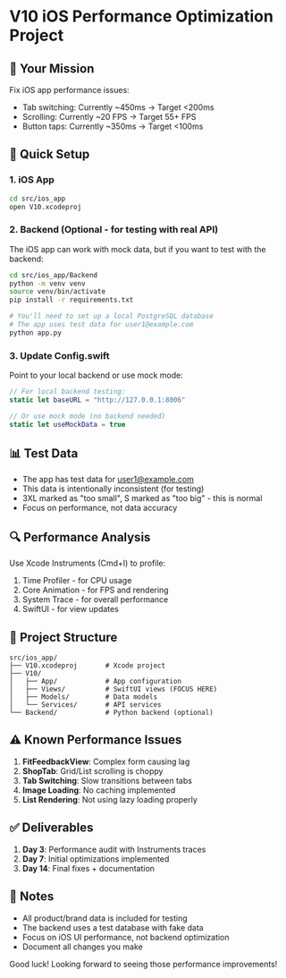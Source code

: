 # V10 iOS Performance Optimization Project

## 🎯 Your Mission
Fix iOS app performance issues:
- Tab switching: Currently ~450ms → Target <200ms
- Scrolling: Currently ~20 FPS → Target 55+ FPS  
- Button taps: Currently ~350ms → Target <100ms

## 🚀 Quick Setup

### 1. iOS App
```bash
cd src/ios_app
open V10.xcodeproj
```

### 2. Backend (Optional - for testing with real API)
The iOS app can work with mock data, but if you want to test with the backend:

```bash
cd src/ios_app/Backend
python -m venv venv
source venv/bin/activate
pip install -r requirements.txt

# You'll need to set up a local PostgreSQL database
# The app uses test data for user1@example.com
python app.py
```

### 3. Update Config.swift
Point to your local backend or use mock mode:
```swift
// For local backend testing:
static let baseURL = "http://127.0.0.1:8006"

// Or use mock mode (no backend needed)
static let useMockData = true
```

## 📊 Test Data
- The app has test data for user1@example.com
- This data is intentionally inconsistent (for testing)
- 3XL marked as "too small", S marked as "too big" - this is normal
- Focus on performance, not data accuracy

## 🔍 Performance Analysis

Use Xcode Instruments (Cmd+I) to profile:
1. Time Profiler - for CPU usage
2. Core Animation - for FPS and rendering
3. System Trace - for overall performance
4. SwiftUI - for view updates

## 📁 Project Structure

```
src/ios_app/
├── V10.xcodeproj       # Xcode project
├── V10/
│   ├── App/            # App configuration
│   ├── Views/          # SwiftUI views (FOCUS HERE)
│   ├── Models/         # Data models
│   └── Services/       # API services
└── Backend/            # Python backend (optional)
```

## ⚠️ Known Performance Issues

1. **FitFeedbackView**: Complex form causing lag
2. **ShopTab**: Grid/List scrolling is choppy
3. **Tab Switching**: Slow transitions between tabs
4. **Image Loading**: No caching implemented
5. **List Rendering**: Not using lazy loading properly

## ✅ Deliverables

1. **Day 3**: Performance audit with Instruments traces
2. **Day 7**: Initial optimizations implemented
3. **Day 14**: Final fixes + documentation

## 📝 Notes

- All product/brand data is included for testing
- The backend uses a test database with fake data
- Focus on iOS UI performance, not backend optimization
- Document all changes you make

Good luck! Looking forward to seeing those performance improvements!
